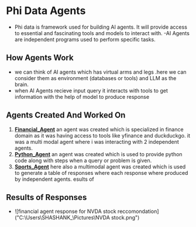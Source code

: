 # Phi Data Agents
- Phi data is framework used for building AI agents. It will provide access to essential and fascinating tools and models to interact with.
-AI Agents are independent programs used to perform specific tasks.

## How Agents Work
- we can think of AI agents which has virtual arms and legs .here we can consider them as environment (databases or tools) and LLM as the brain.
- when AI Agents recieve input query it interacts with tools to get information with the help of model to produce response

## Agents Created And Worked On
1. **[Financial_Agent](https://github.com/SHASHANKTM7/AI-agents/blob/main/financial_agent_1.py)** an agent was created which is specialized in finance domain as it was having access to tools like yfinance and duckduckgo. it was a multi modal agent where i was interacting with 2 independent agents.
2. **[Python_Agent](https://github.com/SHASHANKTM7/AI-agents/blob/main/python_agent.py)**  an agent was created  which is used to provide python code along with steps when a query or problem is given.
3. **[Sports_Agent](https://github.com/SHASHANKTM7/AI-agents/blob/main/table_of_responses.py)** here also a multimodal agent was created which is used to generate a table of responses where each response where produced by independent agents.
esults of

## Results of Responses 

- ![financial agent response for NVDA stock reccomondation]("C:\Users\SHASHANK_\Pictures\NVDA stock.png")
   




 


